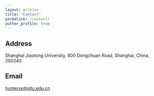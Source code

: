 ```yaml
---
layout: archive
title: "Contact"
permalink: /contact/
author_profile: true
---
```



## Address 
Shanghai Jiaotong University, 800 Dongchuan Road, Shanghai, China, 200240

## Email
huntersx@sjtu.edu.cn